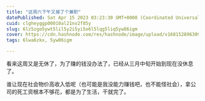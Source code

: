 ```yaml
---
title: "这周六下午又接了个兼职"
datePublished: Sat Apr 15 2023 03:23:30 GMT+0000 (Coordinated Universal Time)
cuid: clgheyggp00010al21nv2f85y
slug: 6lz5zgo5ywt5lil5y2i5yi5o6l5lqg5liq5yw86igm
cover: https://cdn.hashnode.com/res/hashnode/image/upload/v1681528963092/d8bf50e5-534a-49ab-ae2c-2518b34a5acf.jpeg
tags: 6lwa6zkx, 5yw86igm

---
```


看来这周又是无休了，为了赚的钱没办法了，已经从三月中旬开始到现在没休息了。

谁让现在社会物价高收入低呢（也可能是我没能力赚钱吧，也不能怪社会），拿公司的死工资根本不够花，都是为了生活，干就完了。